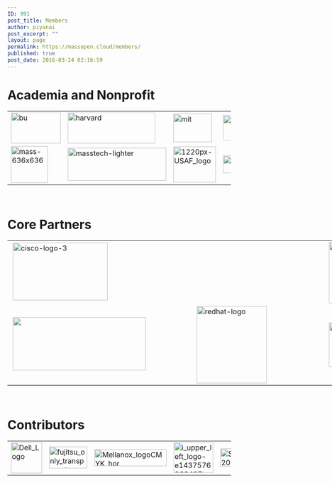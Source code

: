 ```yaml
---
ID: 991
post_title: Members
author: piyanai
post_excerpt: ""
layout: page
permalink: https://massopen.cloud/members/
published: true
post_date: 2016-03-24 02:16:59
---
```

<h1>Academia and Nonprofit</h1>
<table>
<tbody>
<tr>
<td><a href="http://www.bu.edu/"><img class="size-full wp-image-776 aligncenter" src="http://massopen.cloud/wp-content/uploads/2016/03/bu.jpg" alt="bu" width="112" height="70" /></a></td>
<td><a href="https://www.harvard.edu/"><img class="size-full wp-image-774 aligncenter" src="http://massopen.cloud/wp-content/uploads/2016/03/harvard.jpg" alt="harvard" width="197" height="70" /></a></td>
<td><a href="http://web.mit.edu/"><img class=" wp-image-775 aligncenter" src="http://massopen.cloud/wp-content/uploads/2016/03/mit.jpg" alt="mit" width="87" height="64" /></a></td>
<td><a href="http://www.northeastern.edu/"><img class=" wp-image-777 aligncenter" src="http://massopen.cloud/wp-content/uploads/2016/03/northeastern-300x62.jpg" alt="northeastern" width="276" height="57" /></a></td>
<td><a href="https://www.umass.edu/"><img class="size-full wp-image-778 aligncenter" src="http://massopen.cloud/wp-content/uploads/2016/03/umass.jpg" alt="umass" width="47" height="70" /></a></td>
</tr>
<tr>
<td><img class="wp-image-792 aligncenter" src="http://massopen.cloud/wp-content/uploads/2016/03/mass-636x636-300x300.png" alt="mass-636x636" width="83" height="83" /></td>
<td><a href="https://masstech.org/"><img class="wp-image-793 aligncenter" src="http://massopen.cloud/wp-content/uploads/2016/03/masstech-lighter-300x100.png" alt="masstech-lighter" width="222" height="74" /></a></td>
<td><a href="https://www.airforce.com/"><img class="wp-image-791 aligncenter" src="http://massopen.cloud/wp-content/uploads/2016/03/1220px-USAF_logo-300x252.png" alt="1220px-USAF_logo" width="96" height="81" /></a></td>
<td><a href="https://www.mghpcc.org/"><img class=" wp-image-773 aligncenter" src="http://massopen.cloud/wp-content/uploads/2016/03/MGHPCC.jpg" alt="MGHPCC" width="133" height="40" /></a></td>
<td></td>
</tr>
</tbody>
</table>
&nbsp;
<h1>Core Partners</h1>
<table style="width: 1200px;">
<tbody>
<tr>
<td style="width: 412.267px;"> <a href="https://www.cisco.com/"><img class="wp-image-781 alignright" src="http://massopen.cloud/wp-content/uploads/2016/03/cisco-logo-3-300x182.jpg" alt="cisco-logo-3" width="214" height="130" /></a></td>
<td style="width: 292.733px;"></td>
<td style="width: 478px;"><a href="https://www.intel.com/content/www/us/en/homepage.html"><img class="wp-image-780 alignleft" src="http://massopen.cloud/wp-content/uploads/2016/03/293px-Intel-logo.svg.png" alt="293px-Intel-logo.svg" width="210" height="139" /></a></td>
</tr>
<tr>
<td style="width: 412.267px;"> <a href="https://www.netapp.com/us/index.aspx"><img class="alignnone wp-image-3204 size-medium" src="https://massopen.cloud/wp-content/uploads/2016/03/na_logo_hrz_2c_rgb_lrg1-300x120.jpg" alt="" width="300" height="120" /></a></td>
<td style="width: 292.733px;"><a href="https://www.redhat.com/en"><img class="wp-image-787 aligncenter" src="http://massopen.cloud/wp-content/uploads/2016/03/redhat-logo-273x300.jpg" alt="redhat-logo" width="158" height="174" /></a></td>
<td style="width: 478px;"><a href="https://www.twosigma.com/"><img class="wp-image-785 aligncenter" src="http://massopen.cloud/wp-content/uploads/2016/03/TwoSigma-636x183-300x86.png" alt="TwoSigma-636x183" width="349" height="100" /></a></td>
</tr>
</tbody>
</table>
&nbsp;
<h1>Contributors</h1>
<table>
<tbody>
<tr>
<td><a href="http://www.dell.com/en-us/"><img class="wp-image-783 aligncenter" src="http://massopen.cloud/wp-content/uploads/2016/03/Dell_Logo-300x300.png" alt="Dell_Logo" width="70" height="70" /></a></td>
<td><a href="http://www.fujitsu.com/global/"><img class=" wp-image-784 aligncenter" src="http://massopen.cloud/wp-content/uploads/2016/03/fujitsu_only_transparent.png" alt="fujitsu_only_transparent" width="86" height="49" /></a></td>
<td><a href="http://www.mellanox.com/"><img class="wp-image-789 aligncenter" src="http://massopen.cloud/wp-content/uploads/2016/03/Mellanox_logoCMYK_hor.png" alt="Mellanox_logoCMYK_hor" width="163" height="38" /></a></td>
<td><a href="http://www.cambridgecomputer.com/web/"><img class="wp-image-782 aligncenter" src="http://massopen.cloud/wp-content/uploads/2016/03/i_upper_left_logo-e1437576266487.gif" alt="i_upper_left_logo-e1437576266487" width="89" height="69" /></a></td>
<td><a href="https://www.mathworks.com/"><img class="wp-image-790 aligncenter" src="http://massopen.cloud/wp-content/uploads/2016/03/Screen-Shot-2015-11-19-at-11.20.32-AM.png" alt="Screen-Shot-2015-11-19-at-11.20.32-AM" width="148" height="41" /></a></td>
</tr>
</tbody>
</table>